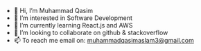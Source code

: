 - 👋 Hi, I’m Muhammad Qasim 
- 👀 I’m interested in Software Development
- 🌱 I’m currently learning React.js and AWS
- 💞️ I’m looking to collaborate on github & stackoverflow
- 📫 To reach me email on: muhammadqasimaslam3@gmail.com

<!---
muhammadqasim3/muhammadqasim3 is a ✨ special ✨ repository because its `README.md` (this file) appears on your GitHub profile.
You can click the Preview link to take a look at your changes.
--->

